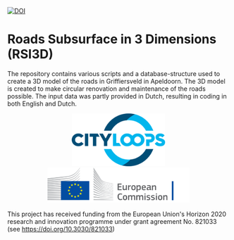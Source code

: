 [![DOI](https://zenodo.org/badge/581506362.svg)](https://zenodo.org/badge/latestdoi/581506362)

# Roads Subsurface in 3 Dimensions (RSI3D)

The repository contains various scripts and a database-structure used to create a 3D model of the roads in Griffiersveld in Apeldoorn. The 3D model is created to make circular renovation and maintenance of the roads possible. The input data was partly provided in Dutch, resulting in coding in both English and Dutch.

<p align="center">
  <img src="https://github.com/RonaldVisser/Roads-Subsurface-in-3-Dimensions-RSI3D/blob/main/logo_cityloops.svg" height="120" title="Logo CityLoops" alt="Logo of the CityLoops project">
  </br>
  <img src="https://github.com/RonaldVisser/Roads-Subsurface-in-3-Dimensions-RSI3D/blob/main/logo-ec-en.svg" height="80" title="Logo EC" alt="Logo of the European Commission">
</p>

This project has received funding from the European Union's Horizon 2020 research and innovation programme under grant agreement No. 821033 (see  https://doi.org/10.3030/821033)

